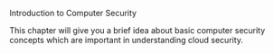 Introduction to Computer Security

This chapter will give you a brief idea about basic computer security concepts which are important in understanding cloud security.